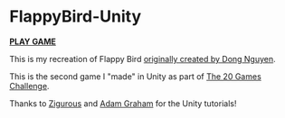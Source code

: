 # FlappyBird-Unity

[**PLAY GAME**](https://shrunbr.github.io/flappybird-unity/)</span>

This is my recreation of Flappy Bird [originally created by Dong Nguyen](https://en.wikipedia.org/wiki/Flappy_Bird).

This is the second game I "made" in Unity as part of [The 20 Games Challenge](https://20_games_challenge.gitlab.io/challenge/).

Thanks to [Zigurous](https://github.com/zigurous) and [Adam Graham](https://github.com/adamgraham) for the Unity tutorials!
